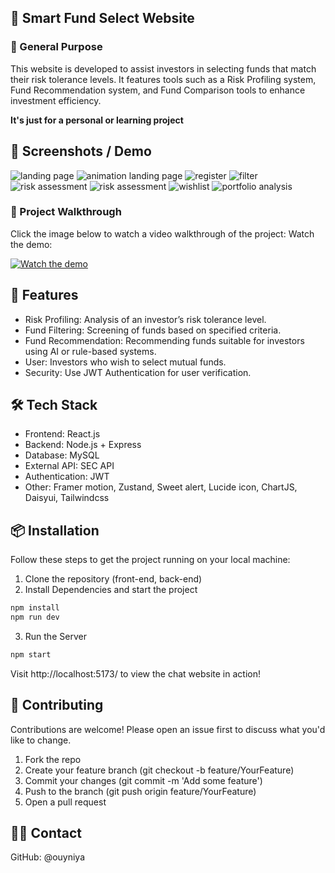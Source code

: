 ## 🌲 Smart Fund Select Website

### 💼 General Purpose

This website is developed to assist investors in selecting funds that match their risk tolerance levels. It features tools such as a Risk Profiling system, Fund Recommendation system, and Fund Comparison tools to enhance investment efficiency.

**It's just for a personal or learning project**

## 📸 Screenshots / Demo

![landing page](https://i.imgur.com/p5RTLN1.png)
![animation landing page](https://i.imgur.com/jtKjCah.png) 
![register](https://i.imgur.com/7tMebHJ.png)
![filter](https://i.imgur.com/i6LMfji.png)
![risk assessment](https://i.imgur.com/hCuc86S.png)
![risk assessment](https://i.imgur.com/yLfxF3H.png)
![wishlist](https://i.imgur.com/U1DHj08.png)
![portfolio analysis](https://i.imgur.com/jupbFP3.png)

### 🎥 Project Walkthrough

Click the image below to watch a video walkthrough of the project:
Watch the demo:

[![Watch the demo](https://img.youtube.com/vi/1XQmvn3KVcE/0.jpg)](https://youtu.be/1XQmvn3KVcE)


## 🌼 Features

- Risk Profiling: Analysis of an investor’s risk tolerance level.
- Fund Filtering: Screening of funds based on specified criteria.
- Fund Recommendation: Recommending funds suitable for investors using AI or rule-based systems.
- User: Investors who wish to select mutual funds.
- Security: Use JWT Authentication for user verification.


## 🛠️ Tech Stack

- Frontend: React.js
- Backend: Node.js + Express
- Database: MySQL
- External API: SEC API
- Authentication: JWT
- Other: Framer motion, Zustand, Sweet alert, Lucide icon, ChartJS, Daisyui, Tailwindcss

## 📦 Installation

Follow these steps to get the project running on your local machine:

1. Clone the repository (front-end, back-end)
2. Install Dependencies and start the project

```bash
npm install
npm run dev
```

3. Run the Server

```bash
npm start
```

Visit http://localhost:5173/ to view the chat website in action!

## 🤝 Contributing

Contributions are welcome! Please open an issue first to discuss what you'd like to change.

1. Fork the repo
2. Create your feature branch (git checkout -b feature/YourFeature)
3. Commit your changes (git commit -m 'Add some feature')
4. Push to the branch (git push origin feature/YourFeature)
5. Open a pull request

## 🙋‍♂️ Contact

GitHub: @ouyniya
